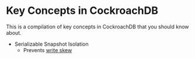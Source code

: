 # Key Concepts in CockroachDB

This is a compilation of key concepts in CockroachDB that you should know about.

- Serializable Snapshot Isolation
  - Prevents [write skew](cockroachdb/research/what_write_skew_looks_like.md)
